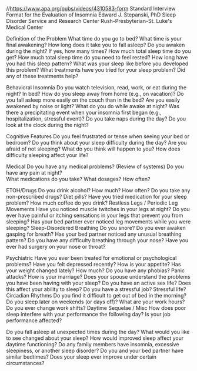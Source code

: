 //https://www.apa.org/pubs/videos/4310583-form
Standard Interview Format for the Evaluation of Insomnia
Edward J. Stepanski, PhD
Sleep Disorder Service and Research Center
Rush-Presbyterian-St. Luke's Medical Center

Definition of the Problem
What time do you go to bed? What time is your final awakening?
How long does it take you to fall asleep?
Do you awaken during the night? If yes, how many times?
How much total sleep time do you get?
How much total sleep time do you need to feel rested?
How long have you had this sleep pattern?
What was your sleep like before you developed this problem?
What treatments have you tried for your sleep problem?
Did any of these treatments help?

Behavioral Insomnia
Do you watch television, read, work, or eat during the night? In bed?
How do you sleep away from home (e.g., on vacation)?
Do you fall asleep more easily on the couch than in the bed?
Are you easily awakened by noise or light?
What do you do while awake at night?
Was there a precipitating event when your insomnia first began (e.g., hospitalization, stressful event)?
Do you take naps during the day?
Do you look at the clock during the night?

Cognitive Features
Do you feel frustrated or tense when seeing your bed or bedroom?
Do you think about your sleep difficulty during the day?
Are you afraid of not sleeping? What do you think will happen to you?
How does difficulty sleeping affect your life?

Medical
Do you have any medical problems? (Review of systems)
Do you have any pain at night?\
What medications do you take? What dosages? How often?

ETOH/Drugs
Do you drink alcohol? How much? How often?
Do you take any non-prescribed drugs? Diet pills?
Have you tried medication for your sleep problem?
How much coffee do you drink?
Restless Legs / Periodic Leg Movements
Have you noticed muscle twitches in your legs at night?
Do you ever have painful or itching sensations in your legs that prevent you from sleeping?
Has your bed partner ever noticed leg movements while you were sleeping?
Sleep-Disordered Breathing
Do you snore?
Do you ever awaken gasping for breath?
Has your bed partner noticed any unusual breathing pattern?
Do you have any difficulty breathing through your nose?
Have you ever had surgery on your nose or throat?

Psychiatric
Have you ever been treated for emotional or psychological problems?
Have you felt depressed recently?
How is your appetite? Has your weight changed lately? How much?
Do you have any phobias? Panic attacks?
How is your marriage? Does your spouse understand the problems you have been having with your sleep?
Do you have an active sex life? Does this affect your ability to sleep?
Do you have a stressful job? Stressful life?
Circadian Rhythms
Do you find it difficult to get out of bed in the morning?
Do you sleep later on weekends (or days off)?
What are your work hours?
Do you ever change work shifts?
Daytime Sequelae / Misc
How does poor sleep interfere with your performance the following day?
Is your job performance affected?

Do you fall asleep at unexpected times during the day?
What would you like to see changed about your sleep?
How would improved sleep affect your daytime functioning?
Do any family members have insomnia, excessive sleepiness, or another sleep disorder?
Do you and your bed partner have similar bedtimes?
Does your sleep ever improve under certain circumstances?
